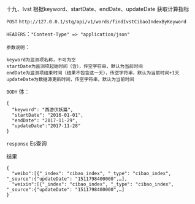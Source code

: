 十九、Ivst 根据keyword、startDate、endDate、updateDate 获取计算指标

`POST` `http://127.0.0.1/stq/api/v1/words/findIvstCibaoIndexByKeyword`

`HEADERS`：`"Content-Type" => "application/json"`

`参数说明`：

```
keyword为监测项名称，不可为空
startDate为监测项起始时间（含），传空字符串，默认为当前时间
endDate为监测项结束时间（结果不包含这一天），传空字符串，默认为当前时间+1天
updateDate为数据源更新时间，传空字符串，默认为当前时间
```

`BODY` 体：

```
{
  "keyword": "西游伏妖篇",
  "startDate": "2016-01-01",
  "endDate": "2017-11-29",
  "updateDate":"2017-11-28"
}
```

`response` Es查询

结果

```
{
  "weibo":[{"_index": "cibao_index", "_type": "cibao_index", "_source":{"updateDate": "1511798400000",…],
  "weixin":[{"_index": "cibao_index", "_type": "cibao_index", "_source":{"updateDate": "1511798400000",…]
}
```



